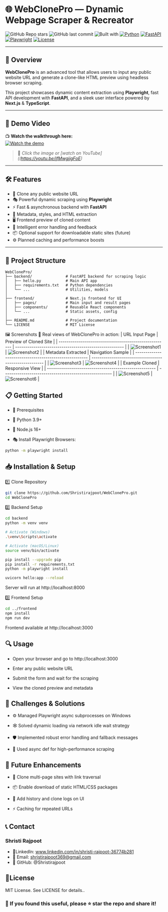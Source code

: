 # 🌐 WebClonePro — Dynamic Webpage Scraper & Recreator
![GitHub Repo stars](https://img.shields.io/github/stars/Shristirajpoot/WebClonePro?style=social)
![GitHub last commit](https://img.shields.io/github/last-commit/Shristirajpoot/WebClonePro?color=brightgreen)
![Built with](https://img.shields.io/badge/Built%20with-FastAPI%20%7C%20Next.js-blue)
[![Python](https://img.shields.io/badge/python-3.9+-blue)](https://www.python.org/)
[![FastAPI](https://img.shields.io/badge/FastAPI-0.95-green)](https://fastapi.tiangolo.com/)
[![Playwright](https://img.shields.io/badge/Playwright-1.36.0-purple)](https://playwright.dev/python/)
[![License](https://img.shields.io/badge/license-MIT-blue)](LICENSE)

---

## 🚀 Overview

**WebClonePro** is an advanced tool that allows users to input any public website URL and generate a clone-like HTML preview using headless browser scraping.

This project showcases dynamic content extraction using **Playwright**, fast API development with **FastAPI**, and a sleek user interface powered by **Next.js** & **TypeScript**.

---

## 🎥 Demo Video
📺 **Watch the walkthrough here:**  
[![Watch the demo](https://img.youtube.com/vi/jfMwgjjgFoE/hqdefault.jpg)](https://youtu.be/jfMwgjjgFoE)
> 🔗 *Click the image or [watch on YouTube]((https://youtu.be/jfMwgjjgFoE)*
--- 


## 🛠️ Features

- 🔗 Clone any public website URL
- 🎭 Powerful dynamic scraping using **Playwright**
- ⚡ Fast & asynchronous backend with **FastAPI**
- 📄 Metadata, styles, and HTML extraction
- 🖥️ Frontend preview of cloned content
- 🧠 Intelligent error handling and feedback
- 📦 Optional support for downloadable static sites (future)
- ⚙️ Planned caching and performance boosts

---

## 📂 Project Structure

```plaintext
WebClonePro/
├── backend/               # FastAPI backend for scraping logic
│   ├── hello.py           # Main API app
│   ├── requirements.txt   # Python dependencies
│   └── ...                # Utilities, models
│
├── frontend/              # Next.js frontend for UI
│   ├── pages/             # Main input and result pages
│   ├── components/        # Reusable React components
│   └── ...                # Static assets, config
│
├── README.md              # Project documentation
└── LICENSE                # MIT License

```
🖼️ Screenshots
📸 Real views of WebClonePro in action:
| URL Input Page                                         | Preview of Cloned Site                                 |
| ------------------------------------------------------ | ------------------------------------------------------ |
| ![Screenshot1](./Screenshot%202025-06-07%20013644.png) | ![Screenshot2](./Screenshot%202025-06-07%20013711.png) |
| Metadata Extracted                                     | Navigation Sample                                      |
| ------------------------------------------------------ | ------------------------------------------------------ |
| ![Screenshot3](./Screenshot%202025-06-07%20013739.png) | ![Screenshot4](./Screenshot%202025-06-07%20013807.png) |
| Example Cloned                                         | Responsive View                                        |
| ------------------------------------------------------ | ------------------------------------------------------ |
| ![Screenshot5](./Screenshot%202025-06-07%20013826.png) | ![Screenshot6](./Screenshot%202025-06-07%20013912.png) |

## 📋 Getting Started

- 🔧 Prerequisites

- 🐍 Python 3.9+

- 🔧 Node.js 16+

- 🎭 Install Playwright Browsers:

```bash
python -m playwright install
```
## 📥 Installation & Setup

1️⃣ Clone Repository
```bash
git clone https://github.com/Shristirajpoot/WebClonePro.git
cd WebClonePro
```
2️⃣ Backend Setup
```bash
cd backend
python -m venv venv

# Activate (Windows)
.\venv\Scripts\activate

# Activate (macOS/Linux)
source venv/bin/activate

pip install --upgrade pip
pip install -r requirements.txt
python -m playwright install

uvicorn hello:app --reload
```
Server will run at http://localhost:8000

3️⃣ Frontend Setup
```bash
cd ../frontend
npm install
npm run dev
```
Frontend available at http://localhost:3000

## 🔍 Usage
- Open your browser and go to http://localhost:3000

- Enter any public website URL

- Submit the form and wait for the scraping

- View the cloned preview and metadata



## 🚧 Challenges & Solutions
- ⚙️ Managed Playwright async subprocesses on Windows

- 🕸️ Solved dynamic loading via network idle wait strategy

- 🛡️ Implemented robust error handling and fallback messages

- 🚀 Used async def for high-performance scraping

## 🧭 Future Enhancements
- 📄 Clone multi-page sites with link traversal

- 📦 Enable download of static HTML/CSS packages

- 🎨 Add history and clone logs on UI

- ⚡ Caching for repeated URLs

## 📞 Contact
### Shristi Rajpoot
- 🔗LinkedIn: www.linkedin.com/in/shristi-rajpoot-36774b281
- 📧 Email: shristirajpoot369@gmail.com
- 🔗 GitHub: @Shristirajpoot

## 📄License
MIT License. See LICENSE for details..

### 🌟 If you found this useful, please ⭐ star the repo and share it!


